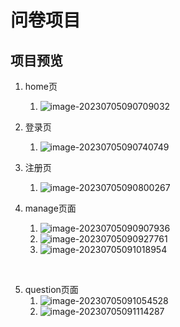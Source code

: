 # 问卷项目

## 项目预览

1. home页
   1. ![image-20230705090709032](https://cugdemo.oss-cn-hangzhou.aliyuncs.com/image-20230705090709032.png)

2. 登录页
   1. ![image-20230705090740749](https://cugdemo.oss-cn-hangzhou.aliyuncs.com/image-20230705090740749.png)

3. 注册页
   1. ![image-20230705090800267](https://cugdemo.oss-cn-hangzhou.aliyuncs.com/image-20230705090800267.png)
4. manage页面
   1. ![image-20230705090907936](https://cugdemo.oss-cn-hangzhou.aliyuncs.com/image-20230705090907936.png)
   2. ![image-20230705090927761](https://cugdemo.oss-cn-hangzhou.aliyuncs.com/image-20230705090927761.png)
   3. ![image-20230705091018954](https://cugdemo.oss-cn-hangzhou.aliyuncs.com/image-20230705091018954.png)

​	

5. question页面
   1. ![image-20230705091054528](https://cugdemo.oss-cn-hangzhou.aliyuncs.com/image-20230705091054528.png)
   2. ![image-20230705091114287](https://cugdemo.oss-cn-hangzhou.aliyuncs.com/image-20230705091114287.png)